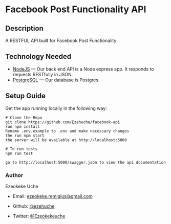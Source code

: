 <h1 >Facebook Post Functionality API</h1>


## Description
  A RESTFUL API built for Facebook Post Functionality

## Technology Needed
- [NodeJS](https://github.com/nodejs/node) &mdash; Our back end API is a Node express app. It responds to requests RESTfully in JSON.
- [PostgreSQL](http://www.postgresql.org/) &mdash; Our database is Postgres.

## Setup Guide
Get the app running locally in the following way:
```
# Clone the Repo
git clone https://github.com/Ezehuche/facebook-api
run npm install 
Rename .env.example to .env and make necessary changes
the run npm start
the server will be available at http://localhost:5000

# To run tests
npm run test

go to http://localhost:5000/swagger.json to view the api documentation
```


### Author
Ezeokeke Uche 
* Email: <ezeokeke.remigius@gmail.com>

* Github: [@ezehuche](https://github.com/ezehuche)
* Twitter: [@Ezeokekeuche](https://twitter.com/Ezeokekeuche)
